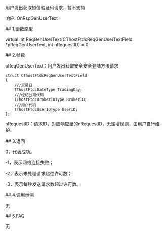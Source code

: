 <p>用户发出获取短信验证码请求，暂不支持</p>
<p>响应: OnRspGenUserText</p>
<span class="anchor" id="688e47b1-d5c6-414b-844c-c8b0880035e5"></span>
## 1.函数原型
<p>virtual int ReqGenUserText(CThostFtdcReqGenUserTextField *pReqGenUserText, int nRequestID) = 0;</p>
<span class="anchor" id="caccdce0-6c0d-4ac2-93b8-badcee5d6941"></span>
## 2.参数
<p>pReqGenUserText：用户发出获取安全安全登陆方法请求</p>
<pre><code>struct CThostFtdcReqGenUserTextField
{
    ///交易日
    TThostFtdcDateType TradingDay;
    ///经纪公司代码
    TThostFtdcBrokerIDType BrokerID;
    ///用户代码
    TThostFtdcUserIDType UserID;
};
</code></pre>
<p>nRequestID：请求ID，对应响应里的nRequestID，无递增规则，由用户自行维护。</p>
<span class="anchor" id="c091f89d-43fd-4cee-83bb-54c612bba9e7"></span>
## 3.返回
<p>0，代表成功。</p>
<p>-1，表示网络连接失败；</p>
<p>-2，表示未处理请求超过许可数；</p>
<p>-3，表示每秒发送请求数超过许可数。</p>
<span class="anchor" id="2619e637-3f10-4982-9ff1-fb426cd9d199"></span>
## 4.调用示例
<p>无</p>
<span class="anchor" id="bdb5dfb9-0d72-4a88-9027-1e1b6d65ba29"></span>
## 5.FAQ
<p>无</p>
